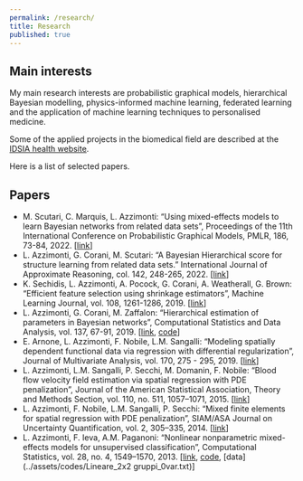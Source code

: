 ```yaml
---
permalink: /research/
title: Research
published: true
---
```


## Main interests
My main research interests are probabilistic graphical models, hierarchical Bayesian modelling, physics-informed machine learning, federated learning and the application of machine learning techniques to personalised medicine. 

Some of the applied projects in the biomedical field are described at the [IDSIA health website](https://health.idsia.ch/ml-personalized/).

Here is a list of selected papers. 

## Papers
- M. Scutari, C. Marquis, L. Azzimonti: “Using mixed-effects models to learn Bayesian networks from related data sets”, Proceedings of the 11th International Conference on Probabilistic Graphical Models, PMLR, 186, 73-84, 2022. [[link](http://proceedings.mlr.press/v186/scutari22a.html)]
- L. Azzimonti, G. Corani, M. Scutari: “A Bayesian Hierarchical score for structure learning from related data sets.” International Journal of Approximate Reasoning, col. 142, 248-265, 2022. [[link](https://doi.org/10.1016/j.ijar.2021.11.013)]
- K. Sechidis, L. Azzimonti, A. Pocock, G. Corani, A. Weatherall, G. Brown: “Efficient feature selection using shrinkage estimators”, Machine Learning Journal, vol. 108, 1261-1286, 2019. [[link](https://doi.org/10.1007/s10994-019-05795-1)]
- L. Azzimonti, G. Corani, M. Zaffalon: “Hierarchical estimation of parameters in Bayesian networks”, Computational Statistics and Data Analysis, vol. 137, 67-91, 2019. [[link](https://doi.org/10.1016/j.csda.2019.02.004), [code](https://ipg.idsia.ch/software.php?id=139)]
- E. Arnone, L. Azzimonti, F. Nobile, L.M. Sangalli: “Modeling spatially dependent functional data via regression with differential regularization”, Journal of Multivariate Analysis, vol. 170, 275 - 295, 2019. [[link](https://doi.org/10.1016/j.jmva.2018.09.006)]
- L. Azzimonti, L.M. Sangalli, P. Secchi, M. Domanin, F. Nobile: “Blood flow velocity field estimation via spatial regression with PDE penalization”, Journal of the American Statistical Association, Theory and Methods Section, vol. 110, no. 511, 1057–1071, 2015. [[link](http://amstat.tandfonline.com/doi/abs/10.1080/01621459.2014.946036)]
- L. Azzimonti, F. Nobile, L.M. Sangalli, P. Secchi: “Mixed finite elements for spatial regression with PDE penalization”, SIAM/ASA Journal on Uncertainty Quantification, vol. 2, 305–335, 2014. [[link](http://epubs.siam.org/doi/abs/10.1137/130925426)]
- L. Azzimonti, F. Ieva, A.M. Paganoni: “Nonlinear nonparametric mixed-effects models for unsupervised classification”, Computational Statistics, vol. 28, no. 4, 1549–1570, 2013. [[link](http://www.springerlink.com/content/5243v4w550168827/),  [code](../assets/codes/NLNPEM/NLNPEM.r), [data](../assets/codes/Lineare_2x2 gruppi_0var.txt)]
